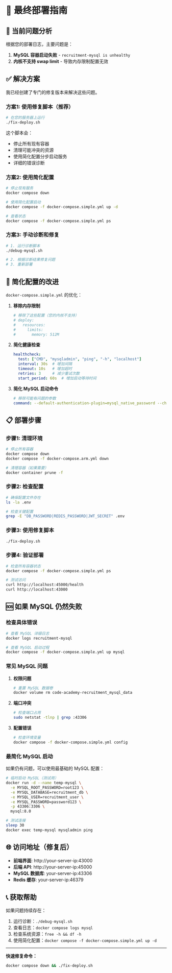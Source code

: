 # 🎯 最终部署指南

## 🚨 当前问题分析

根据您的部署日志，主要问题是：

1. **MySQL 容器启动失败** - `recruitment-mysql is unhealthy`
2. **内核不支持 swap limit** - 导致内存限制配置无效

## ✅ 解决方案

我已经创建了专门的修复版本来解决这些问题。

### 方案1: 使用修复脚本（推荐）

```bash
# 在您的服务器上运行
./fix-deploy.sh
```

这个脚本会：
- 停止所有现有容器
- 清理可能冲突的资源
- 使用简化配置分步启动服务
- 详细的错误诊断

### 方案2: 使用简化配置

```bash
# 停止现有服务
docker compose down

# 使用简化配置启动
docker compose -f docker-compose.simple.yml up -d

# 查看状态
docker compose -f docker-compose.simple.yml ps
```

### 方案3: 手动诊断和修复

```bash
# 1. 运行诊断脚本
./debug-mysql.sh

# 2. 根据诊断结果修复问题
# 3. 重新部署
```

## 🔧 简化配置的改进

`docker-compose.simple.yml` 的优化：

1. **移除内存限制**
   ```yaml
   # 移除了这些配置（您的内核不支持）
   # deploy:
   #   resources:
   #     limits:
   #       memory: 512M
   ```

2. **简化健康检查**
   ```yaml
   healthcheck:
     test: ["CMD", "mysqladmin", "ping", "-h", "localhost"]
     interval: 30s  # 增加间隔
     timeout: 10s   # 增加超时
     retries: 3     # 减少重试次数
     start_period: 60s  # 增加启动等待时间
   ```

3. **简化 MySQL 启动命令**
   ```yaml
   # 移除可能有问题的参数
   command: --default-authentication-plugin=mysql_native_password --character-set-server=utf8mb4 --collation-server=utf8mb4_unicode_ci
   ```

## 📋 部署步骤

### 步骤1: 清理环境

```bash
# 停止所有容器
docker compose down
docker compose -f docker-compose.arm.yml down

# 清理容器（如果需要）
docker container prune -f
```

### 步骤2: 检查配置

```bash
# 确保配置文件存在
ls -la .env

# 检查关键配置
grep -E "DB_PASSWORD|REDIS_PASSWORD|JWT_SECRET" .env
```

### 步骤3: 使用修复脚本

```bash
./fix-deploy.sh
```

### 步骤4: 验证部署

```bash
# 检查所有容器状态
docker compose -f docker-compose.simple.yml ps

# 测试访问
curl http://localhost:45000/health
curl http://localhost:43000
```

## 🆘 如果 MySQL 仍然失败

### 检查具体错误

```bash
# 查看 MySQL 详细日志
docker logs recruitment-mysql

# 查看 MySQL 启动过程
docker compose -f docker-compose.simple.yml up mysql
```

### 常见 MySQL 问题

1. **权限问题**
   ```bash
   # 重置 MySQL 数据卷
   docker volume rm code-academy-recruitment_mysql_data
   ```

2. **端口冲突**
   ```bash
   # 检查端口占用
   sudo netstat -tlnp | grep :43306
   ```

3. **配置错误**
   ```bash
   # 检查环境变量
   docker compose -f docker-compose.simple.yml config
   ```

### 最简化 MySQL 启动

如果仍有问题，可以使用最基础的 MySQL 配置：

```bash
# 临时启动 MySQL（测试用）
docker run -d --name temp-mysql \
  -e MYSQL_ROOT_PASSWORD=root123 \
  -e MYSQL_DATABASE=recruitment_db \
  -e MYSQL_USER=recruitment_user \
  -e MYSQL_PASSWORD=password123 \
  -p 43306:3306 \
  mysql:8.0

# 测试连接
sleep 30
docker exec temp-mysql mysqladmin ping
```

## 🌐 访问地址（修复后）

- **前端界面**: http://your-server-ip:43000
- **后端 API**: http://your-server-ip:45000  
- **MySQL 数据库**: your-server-ip:43306
- **Redis 缓存**: your-server-ip:46379

## 📞 获取帮助

如果问题持续存在：

1. 运行诊断：`./debug-mysql.sh`
2. 查看日志：`docker compose logs mysql`
3. 检查系统资源：`free -h && df -h`
4. 使用简化配置：`docker compose -f docker-compose.simple.yml up -d`

---

**快速修复命令：**
```bash
docker compose down && ./fix-deploy.sh
```
